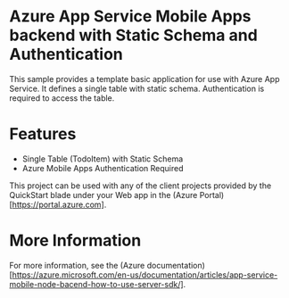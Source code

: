 # Azure App Service Mobile Apps backend with Static Schema and Authentication

This sample provides a template basic application for use with Azure App Service.  It defines
a single table with static schema.  Authentication is required to access the table.

# Features

* Single Table (TodoItem) with Static Schema
* Azure Mobile Apps Authentication Required

This project can be used with any of the client projects provided by the QuickStart blade under 
your Web app in the (Azure Portal)[https://portal.azure.com].

# More Information

For more information, see the (Azure documentation)[https://azure.microsoft.com/en-us/documentation/articles/app-service-mobile-node-bacend-how-to-use-server-sdk/].
